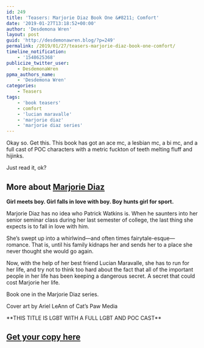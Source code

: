 ```yaml
---
id: 249
title: 'Teasers: Marjorie Diaz Book One &#8211; Comfort'
date: '2019-01-27T13:18:52+00:00'
author: 'Desdemona Wren'
layout: post
guid: 'http://desdemonawren.blog/?p=249'
permalink: /2019/01/27/teasers-marjorie-diaz-book-one-comfort/
timeline_notification:
    - '1548625368'
publicize_twitter_user:
    - DesdemonaWren
ppma_authors_name:
    - 'Desdemona Wren'
categories:
    - Teasers
tags:
    - 'book teasers'
    - comfort
    - 'lucian maravalle'
    - 'marjorie diaz'
    - 'marjorie diaz series'
---
```


Okay so. Get this. This book has got an ace mc, a lesbian mc, a bi mc, and a full cast of POC characters with a metric fuckton of teeth melting fluff and hijinks.

Just read it, ok?

## More about [Marjorie Diaz](https://www.amazon.com/dp/B07FBWBDYR?ref_=pe_3052080_276849420)

**Girl meets boy. Girl falls in love with boy. Boy hunts girl for sport.**

Marjorie Diaz has no idea who Patrick Watkins is. When he saunters into her senior seminar class during her last semester of college, the last thing she expects is to fall in love with him.   
  
She’s swept up into a whirlwind—and often times fairytale-esque—romance. That is, until his family kidnaps her and sends her to a place she never thought she would go again.   
  
Now, with the help of her best friend Lucian Maravalle, she has to run for her life, and try not to think too hard about the fact that all of the important people in her life has been keeping a dangerous secret. A secret that could cost Marjorie her life.  
  
Book one in the Marjorie Diaz series.  
  
Cover art by Ariel LeAnn of Cat’s Paw Media  
  
\*\*THIS TITLE IS LGBT WITH A FULL LGBT AND POC CAST\*\*

## [Get your copy here](https://www.amazon.com/dp/B07FBWBDYR?ref_=pe_3052080_276849420)